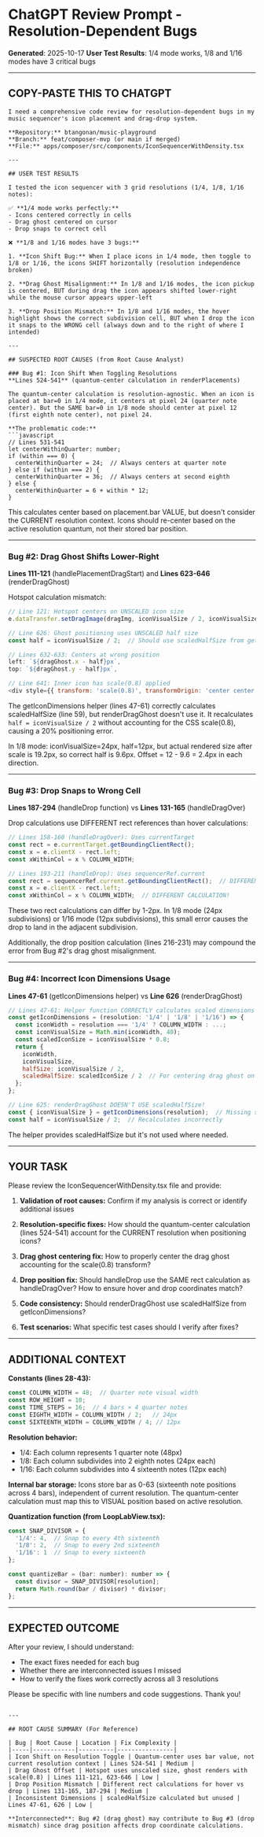 # ChatGPT Review Prompt - Resolution-Dependent Bugs

**Generated**: 2025-10-17
**User Test Results**: 1/4 mode works, 1/8 and 1/16 modes have 3 critical bugs

---

## COPY-PASTE THIS TO CHATGPT

```
I need a comprehensive code review for resolution-dependent bugs in my music sequencer's icon placement and drag-drop system.

**Repository:** btangonan/music-playground
**Branch:** feat/composer-mvp (or main if merged)
**File:** apps/composer/src/components/IconSequencerWithDensity.tsx

---

## USER TEST RESULTS

I tested the icon sequencer with 3 grid resolutions (1/4, 1/8, 1/16 notes):

✅ **1/4 mode works perfectly:**
- Icons centered correctly in cells
- Drag ghost centered on cursor
- Drop snaps to correct cell

❌ **1/8 and 1/16 modes have 3 bugs:**

1. **Icon Shift Bug:** When I place icons in 1/4 mode, then toggle to 1/8 or 1/16, the icons SHIFT horizontally (resolution independence broken)

2. **Drag Ghost Misalignment:** In 1/8 and 1/16 modes, the icon pickup is centered, BUT during drag the icon appears shifted lower-right while the mouse cursor appears upper-left

3. **Drop Position Mismatch:** In 1/8 and 1/16 modes, the hover highlight shows the correct subdivision cell, BUT when I drop the icon it snaps to the WRONG cell (always down and to the right of where I intended)

---

## SUSPECTED ROOT CAUSES (from Root Cause Analyst)

### Bug #1: Icon Shift When Toggling Resolutions
**Lines 524-541** (quantum-center calculation in renderPlacements)

The quantum-center calculation is resolution-agnostic. When an icon is placed at bar=0 in 1/4 mode, it centers at pixel 24 (quarter note center). But the SAME bar=0 in 1/8 mode should center at pixel 12 (first eighth note center), not pixel 24.

**The problematic code:**
```javascript
// Lines 531-541
let centerWithinQuarter: number;
if (within === 0) {
  centerWithinQuarter = 24;  // Always centers at quarter note
} else if (within === 2) {
  centerWithinQuarter = 36;  // Always centers at second eighth
} else {
  centerWithinQuarter = 6 + within * 12;
}
```

This calculates center based on placement.bar VALUE, but doesn't consider the CURRENT resolution context. Icons should re-center based on the active resolution quantum, not their stored bar position.

---

### Bug #2: Drag Ghost Shifts Lower-Right
**Lines 111-121** (handlePlacementDragStart) and **Lines 623-646** (renderDragGhost)

Hotspot calculation mismatch:
```javascript
// Line 121: Hotspot centers on UNSCALED icon size
e.dataTransfer.setDragImage(dragImg, iconVisualSize / 2, iconVisualSize / 2);

// Line 626: Ghost positioning uses UNSCALED half size
const half = iconVisualSize / 2;  // Should use scaledHalfSize from getIconDimensions!

// Lines 632-633: Centers at wrong position
left: `${dragGhost.x - half}px`,
top: `${dragGhost.y - half}px`,

// Line 641: Inner icon has scale(0.8) applied
<div style={{ transform: 'scale(0.8)', transformOrigin: 'center center' }}>
```

The getIconDimensions helper (lines 47-61) correctly calculates scaledHalfSize (line 59), but renderDragGhost doesn't use it. It recalculates `half = iconVisualSize / 2` without accounting for the CSS scale(0.8), causing a 20% positioning error.

In 1/8 mode: iconVisualSize=24px, half=12px, but actual rendered size after scale is 19.2px, so correct half is 9.6px. Offset = 12 - 9.6 = 2.4px in each direction.

---

### Bug #3: Drop Snaps to Wrong Cell
**Lines 187-294** (handleDrop function) vs **Lines 131-165** (handleDragOver)

Drop calculations use DIFFERENT rect references than hover calculations:

```javascript
// Lines 158-160 (handleDragOver): Uses currentTarget
const rect = e.currentTarget.getBoundingClientRect();
const x = e.clientX - rect.left;
const xWithinCol = x % COLUMN_WIDTH;

// Lines 193-211 (handleDrop): Uses sequencerRef.current
const rect = sequencerRef.current.getBoundingClientRect();  // DIFFERENT RECT!
const x = e.clientX - rect.left;
const xWithinCol = x % COLUMN_WIDTH;  // DIFFERENT CALCULATION!
```

These two rect calculations can differ by 1-2px. In 1/8 mode (24px subdivisions) or 1/16 mode (12px subdivisions), this small error causes the drop to land in the adjacent subdivision.

Additionally, the drop position calculation (lines 216-231) may compound the error from Bug #2's drag ghost misalignment.

---

### Bug #4: Incorrect Icon Dimensions Usage
**Lines 47-61** (getIconDimensions helper) vs **Line 626** (renderDragGhost)

```javascript
// Lines 47-61: Helper function CORRECTLY calculates scaled dimensions
const getIconDimensions = (resolution: '1/4' | '1/8' | '1/16') => {
  const iconWidth = resolution === '1/4' ? COLUMN_WIDTH : ...;
  const iconVisualSize = Math.min(iconWidth, 40);
  const scaledIconSize = iconVisualSize * 0.8;
  return {
    iconWidth,
    iconVisualSize,
    halfSize: iconVisualSize / 2,
    scaledHalfSize: scaledIconSize / 2  // For centering drag ghost on cursor
  };
};

// Line 625: renderDragGhost DOESN'T USE scaledHalfSize!
const { iconVisualSize } = getIconDimensions(resolution);  // Missing scaledHalfSize destructure!
const half = iconVisualSize / 2;  // Recalculates incorrectly
```

The helper provides scaledHalfSize but it's not used where needed.

---

## YOUR TASK

Please review the IconSequencerWithDensity.tsx file and provide:

1. **Validation of root causes:** Confirm if my analysis is correct or identify additional issues

2. **Resolution-specific fixes:** How should the quantum-center calculation (lines 524-541) account for the CURRENT resolution when positioning icons?

3. **Drag ghost centering fix:** How to properly center the drag ghost accounting for the scale(0.8) transform?

4. **Drop position fix:** Should handleDrop use the SAME rect calculation as handleDragOver? How to ensure hover and drop coordinates match?

5. **Code consistency:** Should renderDragGhost use scaledHalfSize from getIconDimensions?

6. **Test scenarios:** What specific test cases should I verify after fixes?

---

## ADDITIONAL CONTEXT

**Constants (lines 28-43):**
```javascript
const COLUMN_WIDTH = 48;  // Quarter note visual width
const ROW_HEIGHT = 10;
const TIME_STEPS = 16;  // 4 bars × 4 quarter notes
const EIGHTH_WIDTH = COLUMN_WIDTH / 2;   // 24px
const SIXTEENTH_WIDTH = COLUMN_WIDTH / 4; // 12px
```

**Resolution behavior:**
- 1/4: Each column represents 1 quarter note (48px)
- 1/8: Each column subdivides into 2 eighth notes (24px each)
- 1/16: Each column subdivides into 4 sixteenth notes (12px each)

**Internal bar storage:** Icons store bar as 0-63 (sixteenth note positions across 4 bars), independent of current resolution. The quantum-center calculation must map this to VISUAL position based on active resolution.

**Quantization function (from LoopLabView.tsx):**
```javascript
const SNAP_DIVISOR = {
  '1/4': 4,  // Snap to every 4th sixteenth
  '1/8': 2,  // Snap to every 2nd sixteenth
  '1/16': 1  // Snap to every sixteenth
};

const quantizeBar = (bar: number): number => {
  const divisor = SNAP_DIVISOR[resolution];
  return Math.round(bar / divisor) * divisor;
};
```

---

## EXPECTED OUTCOME

After your review, I should understand:
- The exact fixes needed for each bug
- Whether there are interconnected issues I missed
- How to verify the fixes work correctly across all 3 resolutions

Please be specific with line numbers and code suggestions. Thank you!
```

---

## ROOT CAUSE SUMMARY (For Reference)

| Bug | Root Cause | Location | Fix Complexity |
|-----|------------|----------|----------------|
| Icon Shift on Resolution Toggle | Quantum-center uses bar value, not current resolution context | Lines 524-541 | Medium |
| Drag Ghost Offset | Hotspot uses unscaled size, ghost renders with scale(0.8) | Lines 111-121, 623-646 | Low |
| Drop Position Mismatch | Different rect calculations for hover vs drop | Lines 131-165, 187-294 | Medium |
| Inconsistent Dimensions | scaledHalfSize calculated but unused | Lines 47-61, 626 | Low |

**Interconnected**: Bug #2 (drag ghost) may contribute to Bug #3 (drop mismatch) since drag position affects drop coordinate calculations.

